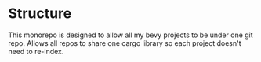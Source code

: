 # Structure

This monorepo is designed to allow all my bevy projects to be under one git repo.
Allows all repos to share one cargo library so each project doesn't need to re-index.
